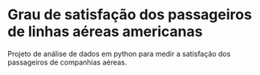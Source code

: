 # Grau de satisfação dos passageiros de linhas aéreas americanas
Projeto de análise de dados em python para medir a satisfação dos passageiros de companhias aéreas.
